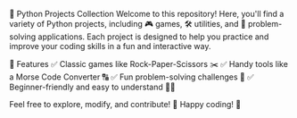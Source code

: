 🚀 Python Projects Collection
Welcome to this repository! Here, you'll find a variety of Python projects, including 🎮 games, 🛠️ utilities, and 🧩 problem-solving applications. Each project is designed to help you practice and improve your coding skills in a fun and interactive way.

📌 Features
✅ Classic games like Rock-Paper-Scissors ✂️
✅ Handy tools like a Morse Code Converter 🔠
✅ Fun problem-solving challenges 🧠
✅ Beginner-friendly and easy to understand 👨‍💻

Feel free to explore, modify, and contribute! 🌟 Happy coding! 🚀

